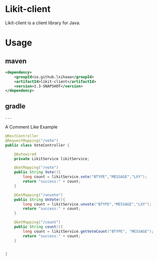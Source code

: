 # Likit-client
Likit-client is a client library for Java.

# Usage
## maven
```xml
<dependency>
    <groupId>io.github.lxihaaa</groupId>
    <artifactId>likit-client</artifactId>
    <version>1.3-SNAPSHOT</version>
</dependency>
```

## gradle
```xml
...
```

A Comment Like Example
```java
@RestController
@RequestMapping("/vote")
public class VoteController {

    @Autowired
    private LikitService likitService;

    @GetMapping("/vote")
    public String Vote(){
        long count = likitService.vote("BTYPE","MESSAGE","LXY");
        return "success:" + count;
    }

    @GetMapping("/unvote")
    public String UnVote(){
        long count = likitService.unvote("BTYPE","MESSAGE","LXY");
        return "success:" + count;
    }

    @GetMapping("/count")
    public String count(){
        long count = likitService.getVoteCount("BTYPE", "MESSAGE");
        return "success:" + count;
    }


}
```
